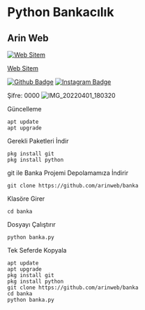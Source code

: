 # Python Bankacılık
## Arin Web
[![Web Sitem](https://instagram.fyei4-1.fna.fbcdn.net/v/t51.2885-19/277149479_333556288609329_5030317728030263283_n.jpg?stp=dst-jpg_s150x150&_nc_ht=instagram.fyei4-1.fna.fbcdn.net&_nc_cat=109&_nc_ohc=7mixpd-DDRIAX9Lgt9u&edm=AB32dywBAAAA&ccb=7-4&oh=00_AT_aH1BT6Bz8Nx77PxNR_KddmLBmFPA8Bmk2YumneyO6TA&oe=624ECD45&_nc_sid=c59781)](https://arinweb.epizy.com) 

[Web Sitem](https://arinweb.epizy.com)

[![Github Badge](https://img.shields.io/badge/-Github-000?style=quare&labelColor=000&logo=Github&logoColor=white&link=link)](https://github.com/arinweb) 
[![Instagram Badge](https://img.shields.io/badge/-Instagram-C13584?style=flat-quare&labelColor=C13584&logo=instagram&logoColor=white&link=link)](https://www.instagram.com/arin_web)

Şifre: 0000
![IMG_20220401_180320](https://user-images.githubusercontent.com/60838684/161291039-2d09fa90-d684-4eee-92c7-970dac6b3296.png)

Güncelleme
```
apt update
apt upgrade
```
Gerekli Paketleri İndir
```
pkg install git
pkg install python
```
git ile Banka Projemi Depolamamıza İndirir
```
git clone https://github.com/arinweb/banka
```
Klasöre Girer
```
cd banka
```
Dosyayı Çalıştırır
```
python banka.py
```

Tek Seferde Kopyala
```
apt update
apt upgrade
pkg install git
pkg install python
git clone https://github.com/arinweb/banka
cd banka
python banka.py
```
